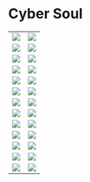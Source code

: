 # Cyber Soul

| | |
| --- | --- |
| [![](polaroids/advertisement.png)](advertisement.jpg) | [![](polaroids/aerial.png)](aerial.jpg) |
| [![](polaroids/alien-planet.png)](alien-planet.jpg) | [![](polaroids/blocks.png)](blocks.jpg) |
| [![](polaroids/cell.png)](cell.jpg) | [![](polaroids/chinatown.png)](chinatown.jpg) |
| [![](polaroids/city-lights.png)](city-lights.jpg) | [![](polaroids/do-you-see-it.png)](do-you-see-it.jpg) |
| [![](polaroids/dusk.png)](dusk.jpg) | [![](polaroids/living-dreams.png)](living-dreams.jpg) |
| [![](polaroids/living-room.png)](living-room.jpg) | [![](polaroids/motorbike.png)](motorbike.jpg) |
| [![](polaroids/neo.png)](neo.jpg) | [![](polaroids/neon.png)](neon.jpg) |
| [![](polaroids/night-out.png)](night-out.jpg) | [![](polaroids/office-buildings.png)](office-buildings.jpg) |
| [![](polaroids/rick.png)](rick.jpg) | [![](polaroids/street-scene.png)](street-scene.jpg) |
| [![](polaroids/taxis.png)](taxis.jpg) | [![](polaroids/terminals.png)](terminals.jpg) |
| [![](polaroids/the-face.png)](the-face.jpg) | [![](polaroids/the-warriors.png)](the-warriors.jpg) |
| [![](polaroids/they-are-here.png)](they-are-here.jpg) | [![](polaroids/train.png)](train.jpg) |
| [![](polaroids/work-desk.png)](work-desk.jpg) | [![](polaroids/)]() |
